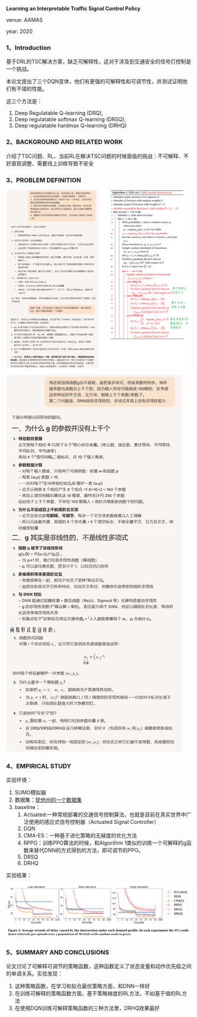 **Learning an Interpretable Traffic Signal Control Policy**

venue: AAMAS

year: 2020

### 1、Introduction

基于DRL的TSC解决方案，缺乏可解释性，这对于涉及到交通安全的信号灯控制是一个挑战。

本论文提出了三个DQN变体，他们有更强的可解释性和可调节性，并测试证明他们有不错的性能。

这三个方法是：

1. Deep Regulatable Q–learning (DRQ), 
2. Deep regulatable softmax Q-learning (DRSQ), 
3. Deep regulatable hardmax Q–learning (DRHQ)

### 2、BACKGROUND AND RELATED WORK

介绍了TSC问题、RL、当前RL在解决TSC问题的时候面临的挑战：不可解释、不好直观调整、需要线上训练导致不安全

### 3、PROBLEM DEFINITION

![image-20250915213112093](img/image-20250915213112093.png)

![image-20250915214553934](img/image-20250915214553934.png)

### 4、EMPIRICAL STUDY

实验环境：

1. SUMO模拟器
2. 数据集：[犹他州的一个数据集](https://udottraffic.utah.gov/ATSPM) 
3. baseline：
   1. Actuated:一种常规部署的交通信号控制算法，也就是目前在真实世界中广泛使用的感应式信号控制器（Actuated Signal Controller）
   2. DQN
   3. CMA-ES：一种基于进化策略的无梯度的优化方法
   4. RPPO：训练PPO算法的时候，和Algorithm 1类似的训练一个可解释的g函数来替代DNN的方式得到的方法，即可调节的PPO。
   5. DRSQ
   6. DRHQ

实验结果：

![image-20250916081402178](img/image-20250916081402178.png)

### 5、SUMMARY AND CONCLUSIONS

论文讨论了可解释可调节的策略函数，这种函数定义了状态变量和动作优先级之间的单调关系。实验发现：

1. 这种策略函数，在学习和拟合最优策略方面，和DNN一样好
2. 在训练可解释的策略函数方面，基于策略梯度的RL方法，不如基于值的RL方法
3. 在使用DQN训练可解释策略函数的三种方法里，DRHQ效果最好